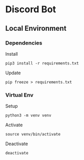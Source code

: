 # Discord Bot
## Local Environment
### Dependencies
Install
```shell
pip3 install -r requirements.txt
```

Update
```shell
pip freeze > requirements.txt
```

### Virtual Env
Setup
```shell
python3 -m venv venv
```

Activate
```shell
source venv/bin/activate
```

Deactivate
```shell
deactivate
```
